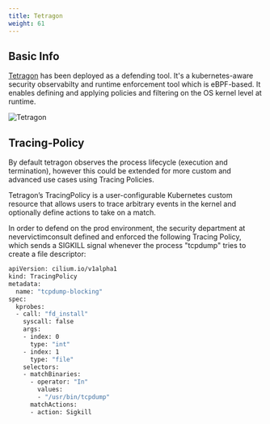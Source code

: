```yaml
---
title: Tetragon
weight: 61
---
```


## Basic Info

[Tetragon](https://tetragon.io/) has been deployed as a defending tool. It's a kubernetes-aware security observabilty and runtime enforcement tool which is eBPF-based. It enables defining and applying policies and filtering on the OS kernel level at runtime.

![Tetragon](/images/tetragon.png)

## Tracing-Policy

By default tetragon observes the process lifecycle (execution and termination), however this could be extended for more custom and advanced use cases using Tracing Policies.

Tetragon’s TracingPolicy is a user-configurable Kubernetes custom resource that allows users to trace arbitrary events in the kernel and optionally define actions to take on a match.

In order to defend on the prod environment, the security department at nevervictimconsult defined and enforced the following Tracing Policy, which sends a SIGKILL signal whenever the process "tcpdump" tries to create a file descriptor:

```bash
apiVersion: cilium.io/v1alpha1
kind: TracingPolicy
metadata:
  name: "tcpdump-blocking"
spec:
  kprobes:
  - call: "fd_install"
    syscall: false
    args:
    - index: 0
      type: "int"
    - index: 1
      type: "file"
    selectors:
    - matchBinaries:
      - operator: "In"
        values:
        - "/usr/bin/tcpdump"
      matchActions:
      - action: Sigkill
```
